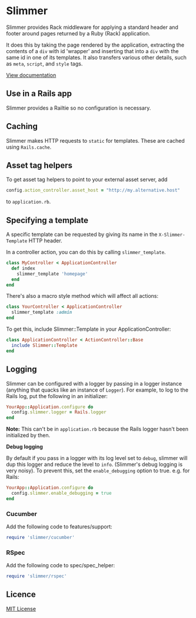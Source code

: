 # Slimmer

Slimmer provides Rack middleware for applying a standard header and footer around pages
returned by a Ruby (Rack) application.

It does this by taking the page rendered by the application, extracting the contents of
a `div` with id 'wrapper' and inserting that into a `div` with the same id in one of its
templates. It also transfers various other details, such as `meta`, `script`, and `style` tags.

[View documentation](http://www.rubydoc.info/gems/slimmer)

## Use in a Rails app

Slimmer provides a Railtie so no configuration is necessary.

## Caching

Slimmer makes HTTP requests to `static` for templates. These are cached using `Rails.cache`.

## Asset tag helpers

To get asset tag helpers to point to your external asset server, add

```rb
config.action_controller.asset_host = "http://my.alternative.host"
```

to `application.rb`.

## Specifying a template

A specific template can be requested by giving its name in the `X-Slimmer-Template` HTTP header.

In a controller action, you can do this by calling `slimmer_template`.

```rb
class MyController < ApplicationController
  def index
    slimmer_template 'homepage'
  end
end
```

There's also a macro style method which will affect all actions:

```rb
class YourController < ApplicationController
  slimmer_template :admin
end
```

To get this, include Slimmer::Template in your ApplicationController:

```rb
class ApplicationController < ActionController::Base
  include Slimmer::Template
end
```

## Logging

Slimmer can be configured with a logger by passing in a logger instance
(anything that quacks like an instance of `Logger`). For example, to log
to the Rails log, put the following in an initializer:

```rb
YourApp::Application.configure do
  config.slimmer.logger = Rails.logger
end
```

**Note:** This can't be in `application.rb` because the Rails logger hasn't been initialized by then.

**Debug logging**

By default if you pass in a logger with its log level set to `debug`, slimmer will dup this logger and reduce the level to `info`. (Slimmer's debug logging is very noisy).  To prevent this, set the `enable_debugging` option to true.  e.g. for Rails:

```rb
YourApp::Application.configure do
  config.slimmer.enable_debugging = true
end
```

### Cucumber

Add the following code to features/support:

```rb
require 'slimmer/cucumber'
```

### RSpec

Add the following code to spec/spec_helper:

```rb
require 'slimmer/rspec'
```

## Licence

[MIT License](LICENCE)
